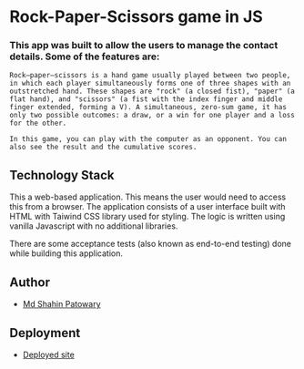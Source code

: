 # Rock-Paper-Scissors game in JS

### This app was built to allow the users to manage the contact details. Some of the features are:
    Rock–paper–scissors is a hand game usually played between two people, in which each player simultaneously forms one of three shapes with an outstretched hand. These shapes are "rock" (a closed fist), "paper" (a flat hand), and "scissors" (a fist with the index finger and middle finger extended, forming a V). A simultaneous, zero-sum game, it has only two possible outcomes: a draw, or a win for one player and a loss for the other.

    In this game, you can play with the computer as an opponent. You can also see the result and the cumulative scores. 

## Technology Stack
This a web-based application. This means the user would need to access this from a browser. The application consists of a user interface built with HTML with Taiwind CSS library used for styling. The logic is written using vanilla Javascript with no additional libraries.

There are some acceptance tests (also known as end-to-end testing) done while building this application.

## Author
- [Md Shahin Patowary](https://github.com/shahin1290/)

## Deployment
- [Deployed site](https://rock-scissors-paper.netlify.com/)

